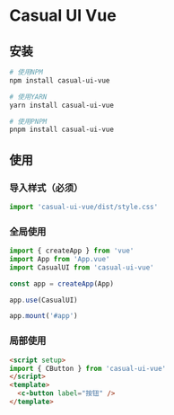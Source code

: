 # Casual UI Vue

## 安装

```bash
# 使用NPM
npm install casual-ui-vue

# 使用YARN
yarn install casual-ui-vue

# 使用PNPM
pnpm install casual-ui-vue
```

## 使用

### 导入样式（必须）

```js
import 'casual-ui-vue/dist/style.css'
```

### 全局使用

```js
import { createApp } from 'vue'
import App from 'App.vue'
import CasualUI from 'casual-ui-vue'

const app = createApp(App)

app.use(CasualUI)

app.mount('#app')
```

### 局部使用

```html
<script setup>
import { CButton } from 'casual-ui-vue'
</script>
<template>
  <c-button label="按钮" />
</template>
```
